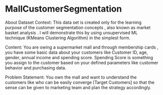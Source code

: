 # MallCustomerSegmentation

About Dataset
Context:
This data set is created only for the learning purpose of the customer segmentation concepts , also known as market basket analysis . I will demonstrate this by using unsupervised ML technique (KMeans Clustering Algorithm) in the simplest form.

Content:
You are owing a supermarket mall and through membership cards , you have some basic data about your customers like Customer ID, age, gender, annual income and spending score.
Spending Score is something you assign to the customer based on your defined parameters like customer behavior and purchasing data.

Problem Statement:
You own the mall and want to understand the customers like who can be easily converge [Target Customers] so that the sense can be given to marketing team and plan the strategy accordingly.

